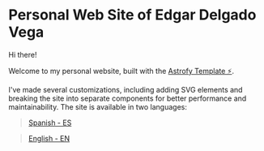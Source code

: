 # Personal Web Site of Edgar Delgado Vega

Hi there!

Welcome to my personal website, built with the <a href="https://astrofy-template.netlify.app/" target="_blank" class="font-bold">Astrofy Template ⚡️</a>.

I've made several customizations, including adding SVG elements and breaking the site into separate components for better performance and maintainability. The site is available in two languages:

> <a href="https://edelveart.github.io/" target="_blank" class="font-bold">Spanish - ES  </a>

> <a href="https://edelveart.github.io/" target="_blank" class="font-bold">English - EN  </a>
